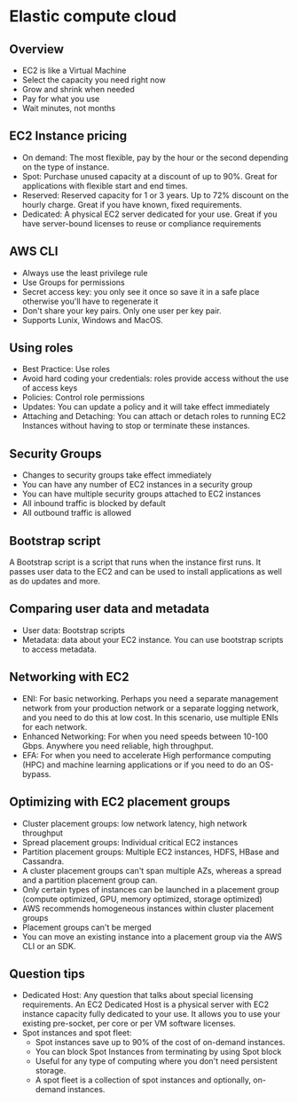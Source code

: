 # Elastic compute cloud
## Overview
- EC2 is like a Virtual Machine
- Select the capacity you need right now
- Grow and shrink when needed
- Pay for what you use
- Wait minutes, not months

## EC2 Instance pricing
- On demand: The most flexible, pay by the hour or the second depending on the type of instance.
- Spot: Purchase unused capacity at a discount of up to 90%. Great for applications with flexible start and end times.
- Reserved: Reserved capacity for 1 or 3 years. Up to 72% discount on the hourly charge. Great if you have known, fixed requirements.
- Dedicated: A physical EC2 server dedicated for your use. Great if you have server-bound licenses to reuse or compliance requirements

## AWS CLI
- Always use the least privilege rule
- Use Groups for permissions
- Secret access key: you only see it once so save it in a safe place otherwise you'll have to regenerate it
- Don't share your key pairs. Only one user per key pair.
- Supports Lunix, Windows and MacOS.

## Using roles
- Best Practice: Use roles
- Avoid hard coding your credentials: roles provide access without the use of access keys
- Policies: Control role permissions
- Updates: You can update a policy and it will take effect immediately
- Attaching and Detaching: You can attach or detach roles to running EC2 Instances without having to stop or terminate these instances.

## Security Groups
- Changes to security groups take effect immediately
- You can have any number of EC2 instances in a security group
- You can have multiple security groups attached to EC2 instances
- All inbound traffic is blocked by default
- All outbound traffic is allowed

## Bootstrap script
A Bootstrap script is a script that runs when the instance first runs. It passes user data to the EC2 and can be used to install applications as well as do updates and more.

## Comparing user data and metadata
- User data: Bootstrap scripts
- Metadata: data about your EC2 instance. You can use bootstrap scripts to access metadata.

## Networking with EC2
- ENI: For basic networking. Perhaps you need a separate management network from your production network or a separate logging network, and you need to do this at low cost. In this scenario, use multiple ENIs for each network.
- Enhanced Networking: For when you need speeds between 10-100 Gbps. Anywhere you need reliable, high throughput. 
- EFA: For when you need to accelerate High performance computing (HPC) and machine learning applications or if you need to do an OS-bypass. 

## Optimizing with EC2 placement groups
- Cluster placement groups: low network latency, high network throughput
- Spread placement groups: Individual critical EC2 instances
- Partition placement groups: Multiple EC2 instances, HDFS, HBase and Cassandra.
- A cluster placement groups can't span multiple AZs, whereas a spread and a partition placement group can.
- Only certain types of instances can be launched in a placement group (compute optimized, GPU, memory optimized, storage optimized)
- AWS recommends homogeneous instances within cluster placement groups
- Placement groups can't be merged
- You can move an existing instance into a placement group via the AWS CLI or an SDK.

## Question tips
- Dedicated Host: Any question that talks about special licensing requirements. An EC2 Dedicated Host is a physical server with EC2 instance capacity fully dedicated to your use. It allows you to use your existing pre-socket, per core or per VM software licenses.
- Spot instances and spot fleet: 
  - Spot instances save up to 90% of the cost of on-demand instances.
  - You can block Spot Instances from terminating by using Spot block
  - Useful for any type of computing where you don't need persistent storage.
  - A spot fleet is a collection of spot instances and optionally, on-demand instances.

